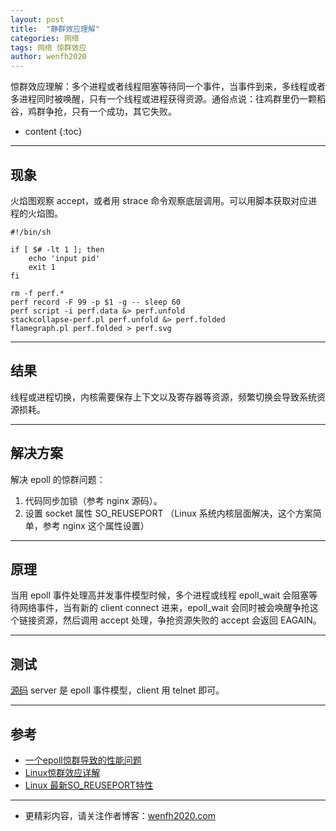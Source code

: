 ```yaml
---
layout: post
title:  "静群效应理解"
categories: 网络
tags: 网络 惊群效应
author: wenfh2020
---
```


惊群效应理解：多个进程或者线程阻塞等待同一个事件，当事件到来，多线程或者多进程同时被唤醒，只有一个线程或进程获得资源。通俗点说：往鸡群里仍一颗稻谷，鸡群争抢，只有一个成功，其它失败。



* content
{:toc}

---

## 现象

火焰图观察 accept，或者用 strace 命令观察底层调用。可以用脚本获取对应进程的火焰图。

```shell
#!/bin/sh

if [ $# -lt 1 ]; then
    echo 'input pid'
    exit 1
fi

rm -f perf.*
perf record -F 99 -p $1 -g -- sleep 60
perf script -i perf.data &> perf.unfold
stackcollapse-perf.pl perf.unfold &> perf.folded
flamegraph.pl perf.folded > perf.svg
```

---

## 结果

线程或进程切换，内核需要保存上下文以及寄存器等资源，频繁切换会导致系统资源损耗。

---

## 解决方案

解决 epoll 的惊群问题：

1. 代码同步加锁（参考 nginx 源码）。
2. 设置 socket 属性 SO_REUSEPORT （Linux 系统内核层面解决，这个方案简单，参考 nginx 这个属性设置）

---

## 原理

当用 epoll 事件处理高并发事件模型时候，多个进程或线程 epoll_wait 会阻塞等待网络事件，当有新的 client connect 进来，epoll_wait 会同时被会唤醒争抢这个链接资源，然后调用 accept 处理，争抢资源失败的 accept 会返回 EAGAIN。

---

## 测试

[源码](https://github.com/wenfh2020/c_test/blob/master/network/thundering_herd/main.cpp) server 是 epoll 事件模型，client 用 telnet 即可。

---

## 参考

* [一个epoll惊群导致的性能问题](https://www.ichenfu.com/2017/05/03/proxy-epoll-thundering-herd/)
* [Linux惊群效应详解](https://blog.csdn.net/lyztyycode/article/details/78648798)
* [Linux 最新SO_REUSEPORT特性](https://www.cnblogs.com/Anker/p/7076537.html)

---

* 更精彩内容，请关注作者博客：[wenfh2020.com](https://wenfh2020.com/)
